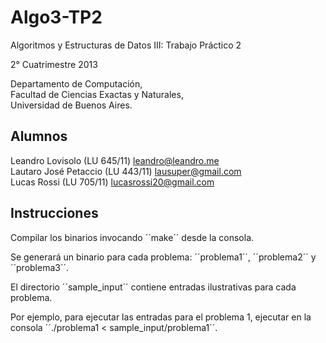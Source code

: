Algo3-TP2
=========

Algoritmos y Estructuras de Datos III: Trabajo Práctico 2

2° Cuatrimestre 2013

Departamento de Computación,  
Facultad de Ciencias Exactas y Naturales,  
Universidad de Buenos Aires.

Alumnos
-------

Leandro Lovisolo (LU 645/11) [leandro@leandro.me](mailto:leandro@leandro.me)  
Lautaro José Petaccio  (LU 443/11) [lausuper@gmail.com](mailto:lausuper@gmail.com)  
Lucas Rossi (LU 705/11) [lucasrossi20@gmail.com](mailto:lucasrossi20@gmail.com)

Instrucciones
-------------

Compilar los binarios invocando ´´make´´ desde la consola.

Se generará un binario para cada problema: ´´problema1´´, ´´problema2´´ y ´´problema3´´.

El directorio ´´sample_input´´ contiene entradas ilustrativas para cada problema.

Por ejemplo, para ejecutar las entradas para el problema 1, ejecutar en la consola ´´./problema1 < sample_input/problema1´´.